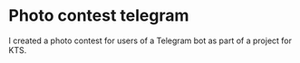 # Photo contest telegram

I created a photo contest for users of a Telegram bot as part of a project for KTS.

